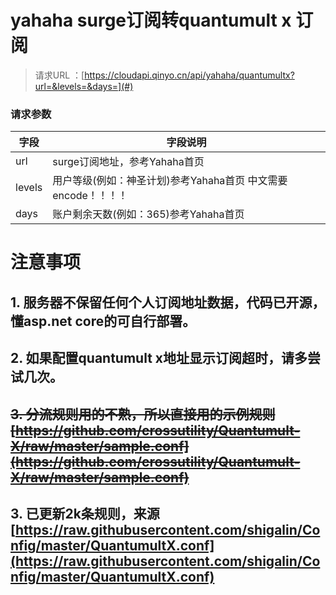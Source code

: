 # yahaha surge订阅转quantumult x 订阅

> 请求URL ：[https://cloudapi.qinyo.cn/api/yahaha/quantumultx?url=&levels=&days=](#)

### 请求参数
字段              |字段说明
------------|-----------
url              |surge订阅地址，参考Yahaha首页
levels              |用户等级(例如：神圣计划)参考Yahaha首页 中文需要encode！！！！
days              | 账户剩余天数(例如：365)参考Yahaha首页

# 注意事项
## 1. 服务器不保留任何个人订阅地址数据，代码已开源，懂asp.net core的可自行部署。
## 2. 如果配置quantumult x地址显示订阅超时，请多尝试几次。
## ~~3. 分流规则用的不熟，所以直接用的示例规则[https://github.com/crossutility/Quantumult-X/raw/master/sample.conf](https://github.com/crossutility/Quantumult-X/raw/master/sample.conf)~~
## 3. 已更新2k条规则，来源[https://raw.githubusercontent.com/shigalin/Config/master/QuantumultX.conf](https://raw.githubusercontent.com/shigalin/Config/master/QuantumultX.conf)


